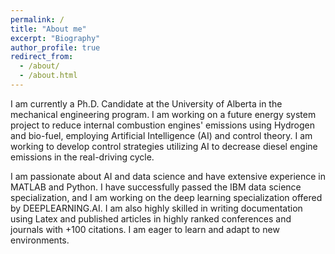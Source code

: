 ```yaml
---
permalink: /
title: "About me"
excerpt: "Biography"
author_profile: true
redirect_from: 
  - /about/
  - /about.html
---
```



I am currently a Ph.D. Candidate at the University of Alberta in the mechanical engineering program. I am working on a future energy system project to reduce internal combustion engines' emissions using Hydrogen and bio-fuel, employing Artificial Intelligence (AI) and control theory. I am working to develop control strategies utilizing AI to decrease diesel engine emissions in the real-driving cycle.

I am passionate about AI and data science and have extensive experience in MATLAB and Python. I have successfully passed the IBM data science specialization, and I am working on the deep learning specialization offered by DEEPLEARNING.AI. I am also highly skilled in writing documentation using Latex and published articles in highly ranked conferences and journals with +100 citations. I am eager to learn and adapt to new environments.


